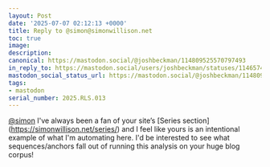 ```yaml
---
layout: Post
date: '2025-07-07 02:12:13 +0000'
title: Reply to @simon@simonwillison.net
toc: true
image:
description:
canonical: https://mastodon.social/@joshbeckman/114809525570797493
in_reply_to: https://mastodon.social/users/joshbeckman/statuses/114657458052945348
mastodon_social_status_url: https://mastodon.social/@joshbeckman/114809525570797493
tags:
- mastodon
serial_number: 2025.RLS.013
---
```

<p><span class="h-card" translate="no"><a href="https://fedi.simonwillison.net/@simon" class="u-url mention">@<span>simon</span></a></span> I&#39;ve always been a fan of your site’s [Series section](<a href="https://simonwillison.net/series/" target="_blank" rel="nofollow noopener" translate="no"><span class="invisible">https://</span><span class="">simonwillison.net/series/</span><span class="invisible"></span></a>) and I feel like yours is an intentional example of what I&#39;m automating here. I&#39;d be interested to see what sequences/anchors fall out of running this analysis on your huge blog corpus!</p>
